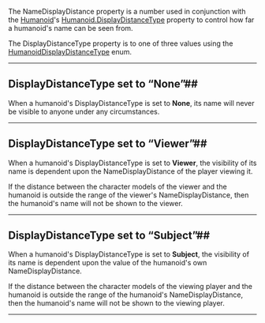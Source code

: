 The NameDisplayDistance property is a number used in conjunction with the [Humanoid](https://developer.roblox.com/en-us/api-reference/class/Humanoid)'s [Humanoid.DisplayDistanceType](https://developer.roblox.com/en-us/api-reference/property/Humanoid/DisplayDistanceType) property to control how far a humanoid's name can be seen from.

The DisplayDistanceType property is to one of three values using the [HumanoidDisplayDistanceType](https://developer.roblox.com/en-us/api-reference/enum/HumanoidDisplayDistanceType) enum.

* * *

DisplayDistanceType set to “None”##
-----------------------------------

When a humanoid's DisplayDistanceType is set to **None**, its name will never be visible to anyone under any circumstances.

* * *

DisplayDistanceType set to “Viewer”##
-------------------------------------

When a humanoid's DisplayDistanceType is set to **Viewer**, the visibility of its name is dependent upon the NameDisplayDistance of the player viewing it.

If the distance between the character models of the viewer and the humanoid is outside the range of the viewer's NameDisplayDistance, then the humanoid's name will not be shown to the viewer.

* * *

DisplayDistanceType set to “Subject”##
--------------------------------------

When a humanoid's DisplayDistanceType is set to **Subject**, the visibility of its name is dependent upon the value of the humanoid's own NameDisplayDistance.

If the distance between the character models of the viewing player and the humanoid is outside the range of the humanoid's NameDisplayDistance, then the humanoid's name will not be shown to the viewing player.

* * *